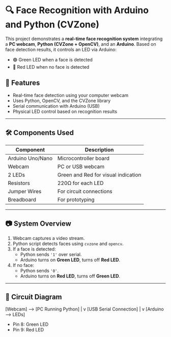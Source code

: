 # 🔍 Face Recognition with Arduino and Python (CVZone)

This project demonstrates a **real-time face recognition system** integrating a **PC webcam**, **Python (CVZone + OpenCV)**, and an **Arduino**. Based on face detection results, it controls an LED via Arduino:
- 🟢 Green LED when a face is detected
- 🔴 Red LED when no face is detected

## 📸 Features

- Real-time face detection using your computer webcam
- Uses Python, OpenCV, and the CVZone library
- Serial communication with Arduino (USB)
- Physical LED control based on recognition results

---

## 🛠️ Components Used

| Component         | Description                            |
|------------------|----------------------------------------|
| Arduino Uno/Nano | Microcontroller board                  |
| Webcam           | PC or USB webcam                       |
| 2 LEDs           | Green and Red for visual indication    |
| Resistors        | 220Ω for each LED                      |
| Jumper Wires     | For circuit connections                |
| Breadboard       | For prototyping                        |

---

## 📷 System Overview

1. Webcam captures a video stream.
2. Python script detects faces using `cvzone` and `opencv`.
3. If a face is detected:
   - Python sends `'1'` over serial.
   - Arduino turns on **Green LED**, turns off **Red LED**.
4. If no face:
   - Python sends `'0'`.
   - Arduino turns on **Red LED**, turns off **Green LED**.

---

## 🔌 Circuit Diagram

[Webcam] --> [PC Running Python]
|
v
[USB Serial Connection]
|
v
[Arduino --> LEDs]
- Pin 8: Green LED
- Pin 9: Red LED
